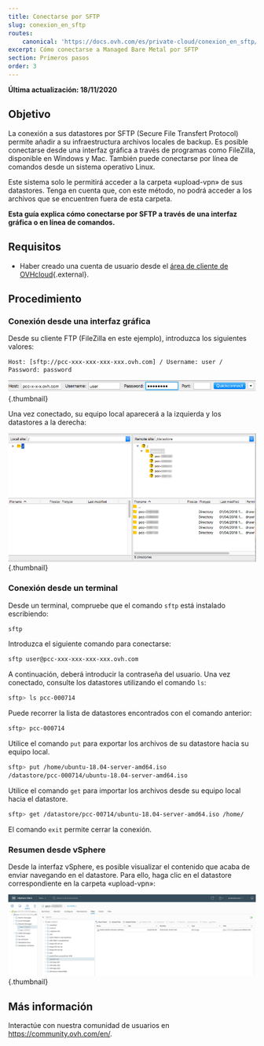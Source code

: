 ```yaml
---
title: Conectarse por SFTP
slug: conexion_en_sftp
routes:
    canonical: 'https://docs.ovh.com/es/private-cloud/conexion_en_sftp/'
excerpt: Cómo conectarse a Managed Bare Metal por SFTP
section: Primeros pasos
order: 3
---
```


**Última actualización: 18/11/2020**

## Objetivo

La conexión a sus datastores por SFTP (Secure File Transfert Protocol) permite añadir a su infraestructura archivos locales de backup. Es posible conectarse desde una interfaz gráfica a través de programas como FileZilla, disponible en Windows y Mac. También puede conectarse por línea de comandos desde un sistema operativo Linux.

Este sistema solo le permitirá acceder a la carpeta «upload-vpn» de sus datastores.  Tenga en cuenta que, con este método, no podrá acceder a los archivos que se encuentren fuera de esta carpeta.

**Esta guía explica cómo conectarse por SFTP a través de una interfaz gráfica o en línea de comandos.**

## Requisitos

- Haber creado una cuenta de usuario desde el [área de cliente de OVHcloud](https://www.ovh.com/auth/?action=gotomanager&from=https://www.ovh.es/&ovhSubsidiary=es){.external}.

## Procedimiento

### Conexión desde una interfaz gráfica

Desde su cliente FTP (FileZilla en este ejemplo), introduzca los siguientes valores:

```
Host: [sftp://pcc-xxx-xxx-xxx-xxx.ovh.com] / Username: user / Password: password
```

![Connexion SFTP](images/connection_sftp_filezilla_log.png){.thumbnail}

Una vez conectado, su equipo local aparecerá a la izquierda y los datastores a la derecha:

![Conexión por SFTP con FileZilla](images/connection_sftp_filezilla.png){.thumbnail}

### Conexión desde un terminal

Desde un terminal, compruebe que el comando `sftp` está instalado escribiendo:

```sh
sftp
```

Introduzca el siguiente comando para conectarse:

```sh
sftp user@pcc-xxx-xxx-xxx-xxx.ovh.com
```

A continuación, deberá introducir la contraseña del usuario. Una vez conectado, consulte los datastores utilizando el comando `ls`:

```sh
sftp> ls pcc-000714
```

Puede recorrer la lista de datastores encontrados con el comando anterior:

```sh
sftp> pcc-000714
```

Utilice el comando `put` para exportar los archivos de su datastore hacia su equipo local.

```sh
sftp> put /home/ubuntu-18.04-server-amd64.iso
/datastore/pcc-000714/ubuntu-18.04-server-amd64.iso  
```

Utilice el comando `get` para importar los archivos desde su equipo local hacia el datastore.

```sh
sftp> get /datastore/pcc-00714/ubuntu-18.04-server-amd64.iso /home/
```

El comando `exit` permite cerrar la conexión.

### Resumen desde vSphere

Desde la interfaz vSphere, es posible visualizar el contenido que acaba de enviar navegando en el datastore. Para ello, haga clic en el datastore correspondiente en la carpeta «upload-vpn»:

![Conexión SFTP a través de vSphere](images/sftpconnection.png){.thumbnail}

## Más información

Interactúe con nuestra comunidad de usuarios en <https://community.ovh.com/en/>.
